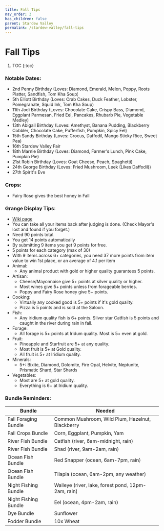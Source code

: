 ```yaml
---
title: Fall Tips
nav_order: 3
has_children: false
parent: Stardew Valley
permalink: /stardew-valley/fall-tips
---
```

# Fall Tips

1. TOC
{:toc}

### Notable Dates:
- 2nd Penny Birthday (Loves: Diamond, Emerald, Melon, Poppy, Roots Platter, Sandfish, Tom Kha Soup)
- 5th Elliott Birthday (Loves: Crab Cakes, Duck Feather, Lobster, Pomegranate, Squid Ink, Tom Kha Soup)
- 11th Jodi Birthday (Loves: Chocolate Cake, Crispy Bass, Diamond, Eggplant Parmesan, Fried Eel, Pancakes, Rhubarb Pie, Vegetable Medley)
- 13th Abigail Birthday (Loves: Amethyst, Banana Pudding, Blackberry Cobbler, Chocolate Cake, Pufferfish, Pumpkin, Spicy Eel)
- 15th Sandy Birthday (Loves: Crocus, Daffodil, Mango Sticky Rice, Sweet Pea)
- 16th Stardew Valley Fair
- 18th Marnie Birthday (Loves: Diamond, Farmer's Lunch, Pink Cake, Pumpkin Pie)
- 21st Robin Birthday (Loves: Goat Cheese, Peach, Spaghetti)
- 24th George Birthday (Loves: Fried Mushroom, Leek (Likes Daffodil))
- 27th Spirit's Eve

### Crops:
- Fairy Rose gives the best honey in Fall

### Grange Display Tips:
- [Wiki page](https://stardewvalleywiki.com/Stardew_Valley_Fair#Grange_Display)
- You can take all your items back after judging is done. (Check Mayor's lost and found if you forget.)
- Need 90 points total.
- You get 14 points automatically
- By submitting 9 items you get 9 points for free.
- 5 points for each category (max of 30)
- With 9 items across 6+ categories, you need 37 more points from item value to win 1st place, or an average of 4.1 per item
- Animal:
    - Any animal product with gold or higher quality guarantees 5 points.
- Artisan:
    - Cheese/Mayonnaise give 5+ points at silver quality or higher.
    - Most wines give 5+ points unless from forageable berries.
    - Poppy and Fairy Rose honey give 5+ points.
- Cooking:
    - Virtually any cooked good is 5+ points if it's gold quality.
    - Pizza is 5 points and is sold at the Saloon.
- Fish:
    - Any iridium quality fish is 6+ points. Silver star Catfish is 5 points and caught in the river during rain in fall.
- Forage:
    - All forage is 5+ points at Iridum quality. Most is 5+ even at gold.
- Fruit:
    - Pineapple and Starfruit are 5+ at any quality.
    - Most fruit is 5+ at Gold quality.
    - All fruit is 5+ at Iridium quality.
- Minerals:
    - 5+: Bixite, Diamond, Dolomite, Fire Opal, Helvite, Neptunite, Prismatic Shard, Star Shards
- Vegetables:
    - Most are 5+ at gold quality.
    - Everything is 6+ at Iridium quality.


### Bundle Reminders:

| Bundle | Needed |
|-|-|
| Fall Foraging Bundle | Common Mushroom, Wild Plum, Hazelnut, Blackberry |
| Fall Crops Bundle | Corn, Eggplant, Pumpkin, Yam |
| River Fish Bundle | Catfish (river, 6am-midnight, rain) |
| River Fish Bundle | Shad (river, 9am-2am, rain) |
| Ocean Fish Bundle | Red Snapper (ocean, 6am-7pm, rain) |
| Ocean Fish Bundle | Tilapia (ocean, 6am-2pm, any weather) |
| Night Fishing Bundle | Walleye (river, lake, forest pond, 12pm-2am, rain) |
| Night Fishing Bundle | Eel (ocean, 4pm-2am, rain) |
| Dye Bundle | Sunflower |
| Fodder Bundle | 10x Wheat |